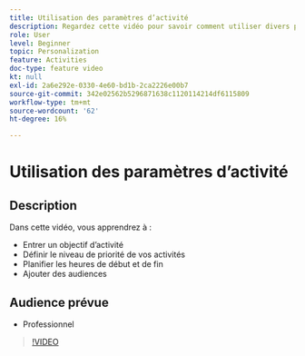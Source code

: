 ```yaml
---
title: Utilisation des paramètres d’activité
description: Regardez cette vidéo pour savoir comment utiliser divers paramètres d’activité dans Adobe Target, notamment les objectifs, les niveaux de priorité, les heures de début et de fin et les audiences.
role: User
level: Beginner
topic: Personalization
feature: Activities
doc-type: feature video
kt: null
exl-id: 2a6e292e-0330-4e60-bd1b-2ca2226e00b7
source-git-commit: 342e02562b5296871638c1120114214df6115809
workflow-type: tm+mt
source-wordcount: '62'
ht-degree: 16%

---
```


# Utilisation des paramètres d’activité

## Description

Dans cette vidéo, vous apprendrez à :

* Entrer un objectif d’activité
* Définir le niveau de priorité de vos activités
* Planifier les heures de début et de fin
* Ajouter des audiences

## Audience prévue

* Professionnel

>[!VIDEO](https://video.tv.adobe.com/v/17381/?quality=12)
